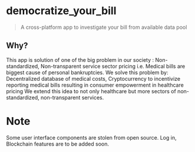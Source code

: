 # democratize_your_bill
> A cross-platform app to investigate your bill from available data pool
> 
Why?
----
This app is solution of one of the big problem in our society : 
Non-standardized, Non-transparent service sector pricing i.e. Medical bills are biggest cause of personal bankruptcies. 
We solve this problem by: 
Decentralized database of medical costs, Cryptocurrency to incentivize reporting medical bills resulting in consumer empowerment in healthcare pricing We extend this idea to not only healthcare but more sectors of non-standardized, non-transparent services.

# Note
Some user interface components are stolen from open source.
Log in, Blockchain features are to be added soon.

